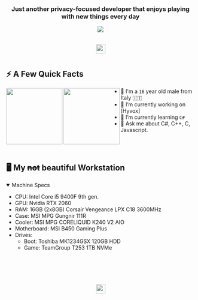 <!--
Welcome to my readme source! Glad you made it here. This was a lot of "fun" to write haha. 
-->  

<h3 align="center">Just another privacy-focused developer that enjoys playing with new things every day</h3>
<div align="center">

<!--
Active in here:
-->  
  <a href="https://steamcommunity.com/id/L3RTON" target="_blank">
    <img src="https://img.shields.io/badge/Steam-171A21?style=for-the-badge&logo=steam&logoColor=white" style="margin-bottom: 5px;"/>
  </a>

</div>
  <br>
</div>  

<div align="center">  
  <img style="margin: 10px" src="https://cdn.discordapp.com/attachments/1085349080592560169/1097954019248451635/ezgif.com-gif-maker_1.gif" height="25" />  
</div>

## ⚡️ A Few Quick Facts

<!--
This part was an absolute nightmare to figure out. Turns out that Githubs extended markdown is scuffed as hell. Left-embedded gifs break everything, so what you see below is the only way to fix it. I seem to be the only one to have even gotten that far.
-->  

<div>
<img align="left" height="150vh" src="https://media.tenor.com/tNYus4tK5dEAAAAC/anime-computer.gif">
<img align="left" height="150vh" src="https://upload.wikimedia.org/wikipedia/commons/3/3d/1_120_transparent.png">
</div>

- 👩 I'm a `16` year old male from Italy 🇮🇹
- 🔭 I’m currently working on [Hyvox]
- 🌱 I’m currently learning `C#`
- 💬 Ask me about C#, C++, C, Javascript.

<br><br>
<!--
Lets also add a nice spec list bc why not :)
-->
## 🖥️ My <s>not</s> beautiful Workstation

<details open>
  <summary>Machine Specs</summary>

  - CPU: Intel Core i5 9400F 9th gen.
  - GPU: Nvidia RTX 2060
  - RAM: 16GB (2x8GB) Corsair Vengeance LPX C18 3600MHz
  - Case: MSI MPG Gungnir 111R
  - Cooler: MSI MPG CORELIQUID K240 V2 AIO
  - Motherboard: MSI B450 Gaming Plus
  - Drives:
    - Boot: Toshiba MK1234GSX 120GB HDD
    - Game: TeamGroup T253 1TB NVMe

</details>

<br><br><br>

<!--
Aaaaaand thats it. Very nice
-->  

<div align="center">  
  <img style="margin: 10px" src="https://cdn.discordapp.com/attachments/1085349080592560169/1097954019248451635/ezgif.com-gif-maker_1.gif" height="25" />  
</div>

